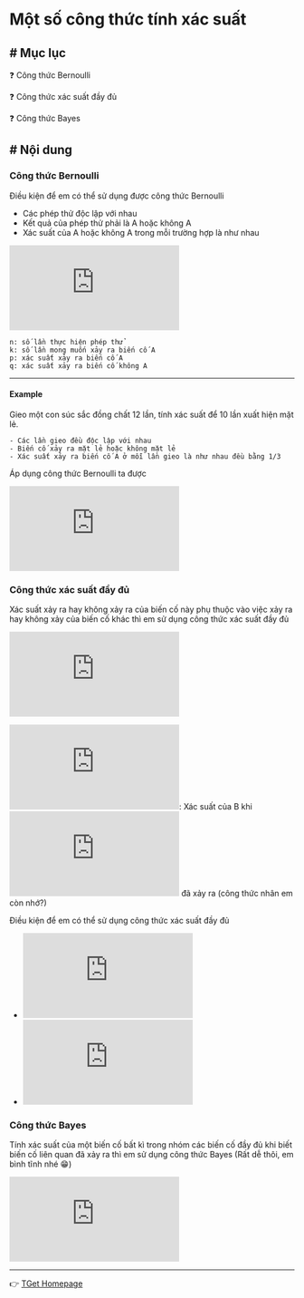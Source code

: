 # Một số công thức tính xác suất
## # Mục lục
:question: Công thức Bernoulli

:question: Công thức xác suất đầy đủ

:question: Công thức Bayes

## # Nội dung
### Công thức Bernoulli
Điều kiện để em có thể sử dụng được công thức Bernoulli

- Các phép thử độc lập với nhau
- Kết quả của phép thử phải là A hoặc không A
- Xác suất của A hoặc không A trong mỗi trường hợp là như nhau

![Bernoulli](https://latex.codecogs.com/gif.latex?P_n%28k%29%20%3D%20C_%7Bn%7D%5E%7Bk%7D.p%5Ek.q%5E%7Bn-k%7D)

````
n: số lần thực hiện phép thử
k: số lần mong muốn xảy ra biến cố A
p: xác suất xảy ra biến cố A
q: xác suất xảy ra biến cố không A
````

___

#### Example
Gieo một con súc sắc đồng chất 12 lần, tính xác suất để 10 lần xuất hiện mặt lẻ.

````
- Các lần gieo đều độc lập với nhau
- Biến cố xảy ra mặt lẻ hoặc không mặt lẻ
- Xác suất xảy ra biến cố A ở mỗi lần gieo là như nhau đều bằng 1/3
````

Áp dụng công thức Bernoulli ta được

![Probability of A](https://latex.codecogs.com/gif.latex?P_%7B12%7D%2810%29%20%3D%20C_%7B12%7D%5E%7B10%7D.%5Cleft%20%28%20%5Cfrac%7B1%7D%7B3%7D%20%5Cright%20%29%5E%7B10%7D.%5Cleft%20%28%20%5Cfrac%7B1%7D%7B3%7D%20%5Cright%20%29%5E%7B2%7D%3D%5Cfrac%7B22%7D%7B177147%7D)

### Công thức xác suất đầy đủ
Xác suất xảy ra hay không xảy ra của biến cố này phụ thuộc vào việc xảy ra hay không xảy của biến cố khác thì em sử dụng công thức xác suất đầy đủ 

![Full Form Of Probability](https://latex.codecogs.com/gif.latex?P%5Cleft%20%28%20B%20%5Cright%20%29%20%3D%20%5Csum_%7Bi%20%3D%201%7D%5E%7Bn%7DP%5Cleft%20%28%20A_i%20%5Cright%20%29.P%5Cleft%20%28%20B%20%5Cdiagdown%20A_i%20%5Cright%20%29)

![Probability of B when A_i happened](https://latex.codecogs.com/gif.latex?P%5Cleft%20%28%20B%20%5Cdiagdown%20A_i%20%5Cright%20%29): Xác suất của B khi ![A_i](https://latex.codecogs.com/gif.latex?A_i) đã xảy ra (công thức nhân em còn nhớ?)

Điều kiện để em có thể sử dụng công thức xác suất đầy đủ

- ![Sample Space](https://latex.codecogs.com/gif.latex?A_1%20%5Ccup%20A_2%20%5Ccup%20...%20A_n%20%3D%20%5COmega)
- ![Xung_khac_tung_doi](https://latex.codecogs.com/gif.latex?A_i%20%5Ccap%20A_j%20%3D%20%5Cvarnothing%20%2C%5Cforall%20i%20%5Cneq%20j)

### Công thức Bayes
Tính xác suất của một biến cố bất kì trong nhóm các biến cố đầy đủ khi biết biến cố liên quan đã xảy ra thì em sử dụng công thức Bayes (Rất dễ thôi, em bình tĩnh nhé :grin:)

![Bayes'theorem](https://latex.codecogs.com/gif.latex?P%5Cleft%20%28%20A_i%20%5Cdiagdown%20B%20%5Cright%20%29%20%3D%20%5Cfrac%7BP%5Cleft%20%28%20A_i%20%5Cright%20%29.P%5Cleft%20%28%20B%20%5Cdiagdown%20A_i%20%5Cright%20%29%7D%7BP%5Cleft%20%28%20B%20%5Cright%20%29%7D)

___
:point_right: [TGet Homepage](/#xác-suất-thống-kê-probability-amp-statistics)
